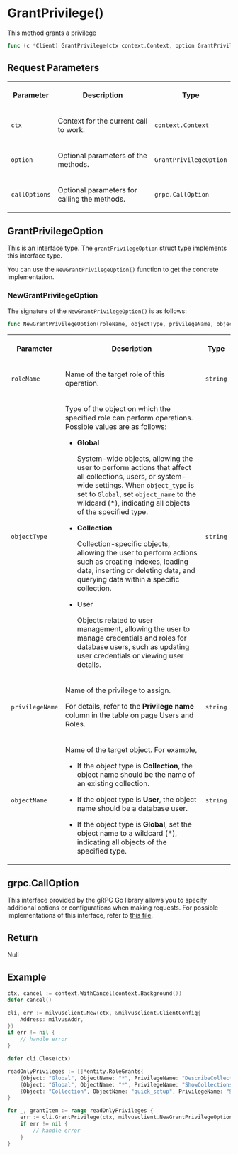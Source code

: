 # GrantPrivilege()

This method grants a privilege 

```go
func (c *Client) GrantPrivilege(ctx context.Context, option GrantPrivilegeOption, callOptions ...grpc.CallOption) error
```

## Request Parameters

<table>
   <tr>
     <th><p>Parameter</p></th>
     <th><p>Description</p></th>
     <th><p>Type</p></th>
   </tr>
   <tr>
     <td><p><code>ctx</code></p></td>
     <td><p>Context for the current call to work.</p></td>
     <td><p><code>context.Context</code></p></td>
   </tr>
   <tr>
     <td><p><code>option</code></p></td>
     <td><p>Optional parameters of the methods.</p></td>
     <td><p><code>GrantPrivilegeOption</code></p></td>
   </tr>
   <tr>
     <td><p><code>callOptions</code></p></td>
     <td><p>Optional parameters for calling the methods.</p></td>
     <td><p><code>grpc.CallOption</code></p></td>
   </tr>
</table>

## GrantPrivilegeOption

This is an interface type. The `grantPrivilegeOption` struct type implements this interface type. 

You can use the `NewGrantPrivilegeOption()` function to get the concrete implementation.

### NewGrantPrivilegeOption

The signature of the `NewGrantPrivilegeOption()` is as follows:

```go
func NewGrantPrivilegeOption(roleName, objectType, privilegeName, objectName string) *grantPrivilegeOption
```

<table>
   <tr>
     <th><p>Parameter</p></th>
     <th><p>Description</p></th>
     <th><p>Type</p></th>
   </tr>
   <tr>
     <td><p><code>roleName</code></p></td>
     <td><p>Name of the target role of this operation.</p></td>
     <td><p><code>string</code></p></td>
   </tr>
   <tr>
     <td><p><code>objectType</code></p></td>
     <td><p>Type of the object on which the specified role can perform operations. Possible values are as follows:</p><ul><li><p><strong>Global</strong></p><p>System-wide objects, allowing the user to perform actions that affect all collections, users, or system-wide settings. When <code>object_type</code> is set to <code>Global</code>, set <code>object_name</code> to the wildcard (*), indicating all objects of the specified type.</p></li><li><p><strong>Collection</strong></p><p>Collection-specific objects, allowing the user to perform actions such as creating indexes, loading data, inserting or deleting data, and querying data within a specific collection.</p></li><li><p>User</p><p>Objects related to user management, allowing the user to manage credentials and roles for database users, such as updating user credentials or viewing user details.</p></li></ul></td>
     <td><p><code>string</code></p></td>
   </tr>
   <tr>
     <td><p><code>privilegeName</code></p></td>
     <td><p>Name of the privilege to assign.</p><p>For details, refer to the <strong>Privilege name</strong> column in the table on page Users and Roles.</p></td>
     <td><p><code>string</code></p></td>
   </tr>
   <tr>
     <td><p><code>objectName</code></p></td>
     <td><p>Name of the target object. For example, </p><ul><li><p>If the object type is <strong>Collection</strong>, the object name should be the name of an existing collection.</p></li><li><p>If the object type is <strong>User</strong>, the object name should be a database user.</p></li><li><p>If the object type is <strong>Global</strong>, set the object name to a wildcard (*), indicating all objects of the specified type.</p></li></ul></td>
     <td><p><code>string</code></p></td>
   </tr>
</table>

## grpc.CallOption

This interface provided by the gRPC Go library allows you to specify additional options or configurations when making requests. For possible implementations of this interface, refer to [this file](https://github.com/grpc/grpc-go/blob/v1.69.4/rpc_util.go#L174).

## Return

Null

## Example

```go
ctx, cancel := context.WithCancel(context.Background())
defer cancel()

cli, err := milvusclient.New(ctx, &milvusclient.ClientConfig{
    Address: milvusAddr,
})
if err != nil {
    // handle error
}

defer cli.Close(ctx)

readOnlyPrivileges := []*entity.RoleGrants{
    {Object: "Global", ObjectName: "*", PrivilegeName: "DescribeCollection"},
    {Object: "Global", ObjectName: "*", PrivilegeName: "ShowCollections"},
    {Object: "Collection", ObjectName: "quick_setup", PrivilegeName: "Search"},
}

for _, grantItem := range readOnlyPrivileges {
    err := cli.GrantPrivilege(ctx, milvusclient.NewGrantPrivilegeOption("my_role", grantItem.Object, grantItem.PrivilegeName, grantItem.ObjectName))
    if err != nil {
        // handle error
    }
}
```

